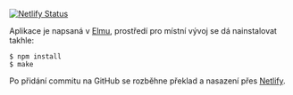 [![Netlify Status](https://api.netlify.com/api/v1/badges/cb9bcca6-0ad9-40ea-9b94-f46ed09280a5/deploy-status)](https://app.netlify.com/sites/archiv-ohlasy/deploys)

Aplikace je napsaná v [Elmu](http://elm-lang.org), prostředí pro místní vývoj se dá nainstalovat takhle:

    $ npm install
    $ make

Po přidání commitu na GitHub se rozběhne překlad a nasazení přes [Netlify](https://www.netlify.com).
